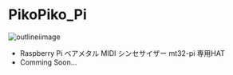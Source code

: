 # PikoPiko_Pi

![outlineiimage](/image/PikoPiko_Pi.png)

- Raspberry Pi ベアメタル MIDI シンセサイザー mt32-pi 専用HAT
- Comming Soon...
